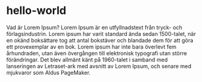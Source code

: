 # hello-world

Vad är Lorem Ipsum?
Lorem Ipsum är en utfyllnadstext från tryck- och förlagsindustrin. Lorem ipsum har varit standard ända sedan 1500-talet, när en okänd boksättare tog att antal bokstäver och blandade dem för att göra ett provexemplar av en bok. Lorem ipsum har inte bara överlevt fem århundraden, utan även övergången till elektronisk typografi utan större förändringar. Det blev allmänt känt på 1960-talet i samband med lanseringen av Letraset-ark med avsnitt av Lorem Ipsum, och senare med mjukvaror som Aldus PageMaker.
